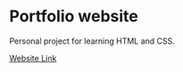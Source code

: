# Portfolio website
Personal project for learning HTML and CSS.

[Website Link](https://kenquejadas.github.io)
